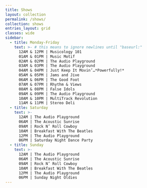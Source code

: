 ```yaml
---
title: Shows
layout: collection
permalink: /shows/
collection: shows
entries_layout: grid
classes: wide
sidebar: 
  - title: Monday-Friday
    text: >- # this means to ignore newlines until "baseurl:"  
      12AM & 12PM | Musicology 101
      01AM & 01PM | Music Motif
      02AM & 02PM | The Audio Playground
      03AM & 03PM | The Audio Playground
      04AM & 04PM | Just Keep It Movin’…*Powerfully!*
      05AM & 05PM | Jams and Jive
      06AM & 06PM | The Good Foot
      07AM & 07PM | Rhythm & Views
      08AM & 08PM | False Idols
      09AM & 09PM | The Audio Playground
      10AM & 10PM | MultiTrack Revolution
      11AM & 11PM | Stereo Deli
  - title: Saturday
    text: >-
      12AM | The Audio Playground
      06AM | The Acoustic Sunrise
      09AM | Rock N’ Roll Cowboy
      10AM | Breakfast With The Beatles
      12PM | The Audio Playground
      06PM | Saturday Night Dance Party
  - title: Sunday  
    text: >-
      12AM | The Audio Playground
      06AM | The Acoustic Sunrise
      09AM | Rock N’ Roll Cowboy
      10AM | Breakfast With The Beatles
      12PM | The Audio Playground
      06PM | Sunday Night Oldies
---
```

